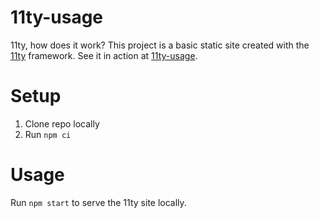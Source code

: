 # 11ty-usage

11ty, how does it work? This project is a basic static site created with the [11ty](https://www.11ty.dev) framework. See it in action at [11ty-usage](https://seriouslysean.github.io/11ty-usage/).

# Setup

1. Clone repo locally
2. Run `npm ci`

# Usage

Run `npm start` to serve the 11ty site locally.


